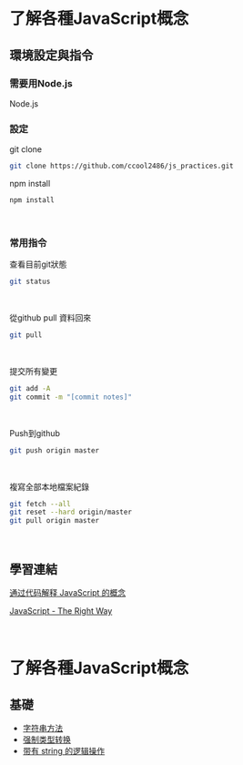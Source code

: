 # 了解各種JavaScript概念

## 環境設定與指令

### 需要用Node.js

Node.js
<br/>

### 設定

 git clone
```sh 
git clone https://github.com/ccool2486/js_practices.git
```

npm install
```sh 
npm install
```
<br/>

### 常用指令

查看目前git狀態
```sh 
git status 
```
<br/>

從github pull 資料回來
```sh 
git pull
```
<br/>

提交所有變更
```sh 
git add -A 
git commit -m "[commit notes]"
```
<br/>

Push到github
```sh 
git push origin master
```
<br/>

複寫全部本地檔案紀錄
```sh
git fetch --all
git reset --hard origin/master
git pull origin master
```
<br/>

## 學習連結
[通过代码解释 JavaScript 的概念](https://github.com/ecmadao/js-bits-cn)

[JavaScript - The Right Way](http://jstherightway.org/)

<br/>

# 了解各種JavaScript概念
## 基礎
- [字符串方法](concepts/js/string-methods.js)
- [强制类型转换](concepts/js/coercion.js)
- [带有 string 的逻辑操作](concepts/js/logical-operations-with-string.js)
